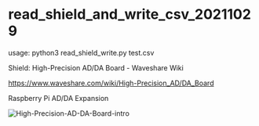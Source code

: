 # read_shield_and_write_csv_20211029

usage: python3 read_shield_write.py test.csv

Shield: High-Precision AD/DA Board - Waveshare Wiki

https://www.waveshare.com/wiki/High-Precision_AD/DA_Board

Raspberry Pi AD/DA Expansion

![High-Precision-AD-DA-Board-intro](https://user-images.githubusercontent.com/1296728/229272678-46d74fd7-3a19-47d8-889f-fecb6ff60b0f.jpg)
